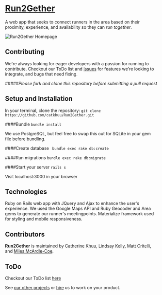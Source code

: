 # [Run2Gether](http://r2g.herokuapp.com)

A web app that seeks to connect runners in the area based on their proximity, experience, and availability so they can *run together*.

![Run2Gether Homepage](https://github.com/catkhuu/Run2Gether/blob/master/public/r2g_homepage.jpg)

## Contributing 
We're always looking for eager developers with a passion for running to contribute. Checkout our ToDo list and [Issues](https://github.com/catkhuu/Run2Gether/issues) for features we're looking to integrate, and bugs that need fixing. 

#####*Please fork and clone this repository before submitting a pull request*

## Setup and Installation 
In your terminal, clone the repository: ```` git clone https://github.com/catkhuu/Run2Gether.git ````

####Bundle 
  ` bundle install `
  
   We use PostgreSQL, but feel free to swap this out for SQLite in your gem file before bundling.

####Create database 
` bundle exec rake db:create` 

####Run migrations 
` bundle exec rake db:migrate `

####Start your server 
` rails s ` 

Visit localhost:3000 in your browser 

## Technologies 
Ruby on Rails web app with JQuery and Ajax to enhance the user's experience. We used the Google Maps API and Ruby Geocoder and Area gems to generate our runner's meetingpoints. Materialize framework used for styling and mobile responsiveness. 

## Contributors 
**Run2Gether** is maintained by [Catherine Khuu](https://github.com/catkhuu/), [Lindsay Kelly](https://github.com/lindsaymkelly/), [Matt Critelli](https://github.com/mattcritelli/), and [Miles McArdle-Coe](https://github.com/Kndekaru/). 

## ToDo
Checkout our ToDo list [here](https://github.com/catkhuu/Run2Gether/blob/master/todo.md)

See [our other projects](https://github.com/catkhuu/Run2Gether/blob/master/community.md) or [hire](https://github.com/catkhuu/Run2Gether/blob/master/hire.md) us to work on your product. 






